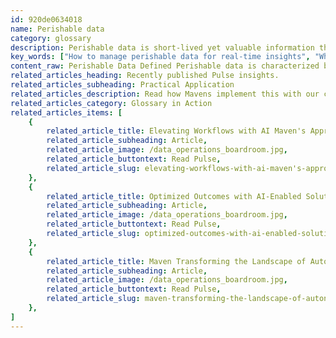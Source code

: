 ```yaml
---
id: 920de0634018
name: Perishable data
category: glossary
description: Perishable data is short-lived yet valuable information that requires immediate action to capture its benefits, often found in IoT edge computing scenarios, and can enhance real-time decision-making and operational responsiveness.
key_words: ["How to manage perishable data for real-time insights", "What is the business value of perishable data", "Best practices for handling IoT edge-generated perishable data", "How to leverage perishable data for swift business responsiveness", "What are the costs saved by discarding perishable data", "Strategies for effective perishable data utilization in business", "How perishable data impacts Internet of Things development", "Ways to respond to ephemeral data trends in retail", "Benefits of real-time data analysis in video surveillance", "How to optimize industrial telemetry with perishable data."]
content_raw: Perishable Data Defined Perishable data is characterized by information that possesses ephemeral business value, which depreciates considerably over time and must be acted upon promptly to extract any benefit from it. This type of data is frequently generated within an Internet of Things (IoT) edge computing environment. Business Advantages of Harnessing Perishable Data Despite the transitional nature of perishable data potentially making it challenging to predict and appropriately respond to sudden changes in business trends, effective management of this type of data can yield significant benefits. Some of the primary advantages include - Real-Time Insights Perishable data can deliver near-instantaneous insights. This is particularly relevant to IoT/edge-generated data like industrial telemetry information, retail transaction data, and video surveillance feeds. - Swift Responsiveness Data sourced from edge computing devices can drastically reduce time-to-action and speed up response time, allowing businesses to react quickly and effectively to changing conditions or emerging situations. - Data Discardability Given that perishable data maintains its usefulness for a brief span of time—often just a matter of hours—it isn't essential to preserve it long-term within a data center. Instead, it can be disposed of post-use, leading to significant savings in terms of data storage space and associated costs.</p> At Maven Technologies, we understand the value of perishable data and are adept at leveraging it to drive efficient business operations. Our tech-savvy professionals help unlock productivity by implementing elite technologies effectively and efficiently. With a vision to deliver value at scale, we help businesses and governmental bodies to embrace the modern world, always keeping an eye on their bottom line. Leveraging our combined experience and expertise, we help you see the definitive business benefits of technology implemented the Maven way.
related_articles_heading: Recently published Pulse insights.
related_articles_subheading: Practical Application
related_articles_description: Read how Mavens implement this with our clients.
related_articles_category: Glossary in Action
related_articles_items: [
	{
		related_article_title: Elevating Workflows with AI Maven's Approach,
		related_article_subheading: Article,
		related_article_image: /data_operations_boardroom.jpg,
		related_article_buttontext: Read Pulse,
		related_article_slug: elevating-workflows-with-ai-maven's-approach
	},
	{
		related_article_title: Optimized Outcomes with AI-Enabled Solutions,
		related_article_subheading: Article,
		related_article_image: /data_operations_boardroom.jpg,
		related_article_buttontext: Read Pulse,
		related_article_slug: optimized-outcomes-with-ai-enabled-solutions
	},
	{
		related_article_title: Maven Transforming the Landscape of Autonomous Vehicles,
		related_article_subheading: Article,
		related_article_image: /data_operations_boardroom.jpg,
		related_article_buttontext: Read Pulse,
		related_article_slug: maven-transforming-the-landscape-of-autonomous-vehicles
	},
]
---
```

